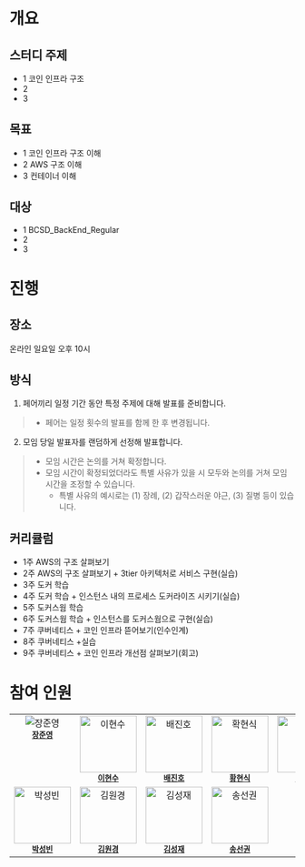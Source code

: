 # 개요
## 스터디 주제
* 1 코인 인프라 구조
* 2
* 3
  
## 목표
* 1 코인 인프라 구조 이해
* 2 AWS 구조 이해
* 3 컨테이너 이해

## 대상
* 1 BCSD_BackEnd_Regular
* 2
* 3

# 진행
## 장소
  온라인 일요일 오후 10시
## 방식
1. 페어끼리 일정 기간 동안 특정 주제에 대해 발표를 준비합니다.
> - 페어는 일정 횟수의 발표를 함께 한 후 변경됩니다.
2. 모임 당일 발표자를 랜덤하게 선정해 발표합니다.
> - 모임 시간은 논의를 거쳐 확정합니다.
> - 모임 시간이 확정되었더라도 특별 사유가 있을 시 모두와 논의를 거쳐 모임 시간을 조정할 수 있습니다.
>     - 특별 사유의 예시로는 (1) 장례, (2) 갑작스러운 야근, (3) 질병 등이 있습니다.

## 커리큘럼
* 1주 AWS의 구조 살펴보기
* 2주 AWS의 구조 살펴보기 + 3tier 아키텍처로 서비스 구현(실습)
* 3주 도커 학습
* 4주 도커 학습 + 인스턴스 내의 프로세스 도커라이즈 시키기(실습)
* 5주 도커스웜 학습
* 6주 도커스웜 학습 + 인스턴스를 도커스웜으로 구현(실습)
* 7주 쿠버네티스 + 코인 인프라 뜯어보기(인수인계)
* 8주 쿠버네티스 +실습
* 9주 쿠버네티스 + 코인 인프라 개선점 살펴보기(회고)

# 참여 인원
<table>
  <tbody>
    <tr>
      <td align="center" valign="top" width="14.28%"><img src="https://avatars.githubusercontent.com/u/79901434?v=4" alt="장준영"/><br /><sub><a href="https://github.com/johnny19991006"><b>장준영</b></a></sub><br /></td>
      <td align="center" valign="top" width="14.28%"><img src="https://avatars.githubusercontent.com/u/127578418?v=4" width="100px;" alt="이현수"/><br /><sub><a href="https://github.com/20HyeonsuLee"><b>이현수</b></a></sub><br /></td>
      <td align="center" valign="top" width="14.28%"><img src="https://avatars.githubusercontent.com/u/72592302?v=4" width="100px;" alt="배진호"/><br /><sub><a href="https://github.com/BaeJinho4028"><b>배진호</b></a></sub><br /></td>
      <td align="center" valign="top" width="14.28%"><img src="https://avatars.githubusercontent.com/u/142300831?v=4" width="100px;" alt="확현식"/><br /><sub><a href="https://github.com/Choon0414"><b>황현식</b></a></sub><br /></td>
      <td align="center" valign="top" width="14.28%"><img src="https://avatars.githubusercontent.com/u/106418303?v=4" width="100px;" alt="박다희"/><br /><sub><a href="https://github.com/daheeParkk"><b>박다희</b></a></sub><br /></td>
      <td align="center" valign="top" width="14.28%"><img src="https://avatars.githubusercontent.com/u/112807640?v=4" width="100px;" alt="허준기"/><br /><sub><a href="https://github.com/dradnats1012"><b>허준기</b></a></sub><br /></td>
      <td align="center" valign="top" width="14.28%"><img src="https://avatars.githubusercontent.com/u/149302959?v=4" width="100px;" alt="서정빈"/><br /><sub><a href="https://github.com/duehee"><b>서정빈</b></a></sub><br /></td>
    </tr>
    <tr>
      <td align="center" valign="top"><img src="https://avatars.githubusercontent.com/u/46699595?v=4" width="100px;" alt="박성빈"/><br /><sub><a href="https://github.com/ImTotem"><b>박성빈</b></a></sub><br /></td>
      <td align="center" valign="top"><img src="https://avatars.githubusercontent.com/u/148550522?v=4" width="100px;" alt="김원경"/><br /><sub><a href="https://github.com/kwoo28"><b>김원경</b></a></sub><br /></td>
      <td align="center" valign="top"><img src="https://avatars.githubusercontent.com/u/103095432?v=4" width="100px;" alt="김성재"/><br /><sub><a href="https://github.com/seongjae6751"><b>김성재</b></a></sub><br /></td>
      <td align="center" valign="top"><img src="https://avatars.githubusercontent.com/u/21010656?v=4" width="100px;" alt="송선권"/><br /><sub><a href="https://github.com/songsunkook"><b>송선권</b></a></sub><br /></td>
      <td align="center" valign="top" colspan="3"></td> <!-- 빈 칸 추가, 필요에 따라 더 추가 가능 -->
    </tr>
  </tbody>
</table>
